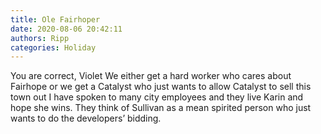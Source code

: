 ```yaml
---
title: Ole Fairhoper
date: 2020-08-06 20:42:11
authors: Ripp
categories: Holiday
---
```


 You are correct, Violet
We either get a hard worker who cares about Fairhope or we get a Catalyst who just wants to allow Catalyst to sell this town out
I have spoken to many city employees and they live Karin and hope she wins.  They think of Sullivan as a mean spirited person who just wants to do the developers’ bidding.